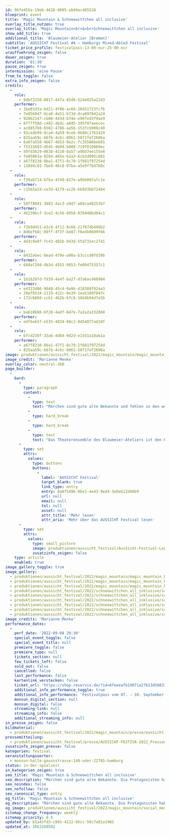 ```yaml
---
id: 96fe455e-19eb-4428-9095-ab94ac485518
blueprint: event
title: 'Magic Mountain & Schneewittchen all inclusive'
overlay_title_nutzen: true
overlay_title: 'Magic Mountain<br>&<br>Schneewittchen all inclusive'
show_add_title: true
additional_title: 'Blaumeier-Atelier [Bremen]'
subtitle: 'AUSSICHT Festival #4 – Hamburgs Mixed-Abled Festival'
ticket_price_profile: festivalpass-13-00-eur-25-00-eur
urauffuehrung_zeigen: false
dauer_zeigen: true
duration: '01:30'
pause_zeigen: true
intermission: 'eine Pause'
from_to_toggle: false
extra_info_zeigen: false
credits:
  -
    role:
      - 0dbf2250-8817-447a-85d6-524e025a22d3
    performer:
      - 1be01d3a-bd21-4f86-ac66-26d21723fcfb
      - 7e8569d7-9ca0-4e51-b73d-dca097042a24
      - 928b2147-cb00-443d-b74e-e96fed3f9ae9
      - 6ff7f50d-c482-4bdc-a845-395f07aeecec
      - ac0857b0-6502-4786-aa56-153fcb908c40
      - 91cedb99-9ca4-4a59-9ceb-9b88c2761429
      - 825aa59c-b6fb-4c6c-8861-5871fef2606a
      - 6a07a558-4b67-4b53-8e2c-fc35586beb01
      - f5315693-d5d5-460d-b008-719f810869ec
      - d9fd3629-0638-4110-8a57-a9bd7ee155e8
      - fe05063a-9284-465e-b2a3-6cb2d095c881
      - a67f8238-8ba1-47f1-8c70-1f681f97254d
      - 110d4c81-7be9-46c8-97ba-a5e9f7bd7b8c
  -
    role:
      - f39ab714-67ba-4f49-827e-a9bb08fafc1e
    performer:
      - c1565a1d-ce3d-4179-ac2b-6b9d3bb72484
  -
    role:
      - 58ff8041-3882-4ac3-a9d7-a66ca48253b7
    performer:
      - 4b2396cf-3ce2-4c56-9958-076440bd94c1
  -
    role:
      - f2b9d451-e3c8-4f12-8c6b-21f07db498b2
      - 8d6ef68c-09ff-4f3f-be87-f6edb0609f66
    performer:
      - 4d3c9e0f-fc43-482b-943d-55d732ec2741
  -
    role:
      - 8432abec-8ead-479e-a00a-b3cccd8fd39b
    performer:
      - 604af268-4b3d-4555-9853-fe09475357c1
  -
    role:
      - 1b1628fd-fd39-4a4f-ba27-d7a6ac466984
    performer:
      - e4322d86-9040-45c4-9a9b-d18388f92aa3
      - 20ef8534-2119-422c-8e39-1ea510df847c
      - 172cb868-ccb1-462b-b7cb-16b4b94d7e5b
  -
    role:
      - be618b86-6f20-4adf-847e-7a2a2a332868
    performer:
      - edf6eb5f-e535-4834-90c2-9454077ad10f
  -
    role:
      - bfcd238f-33a6-4d84-9d2d-e15d1a18ab1a
    performer:
      - a67f8238-8ba1-47f1-8c70-1f681f97254d
      - 825aa59c-b6fb-4c6c-8861-5871fef2606a
image: produktionen/aussicht_festival/2022/magic_mountain/magic_mountain_blaumeier_atelier_03_c_marianne_menke.jpg
image_credit: 'Marianne Menke'
overlay_color: neutral-300
page_builder:
  -
    bard:
      -
        type: paragraph
        content:
          -
            type: text
            text: "Märchen sind gute alte Bekannte und fehlen in den wenigsten Kinderstuben. Die Protagonisten haben gewöhnlich wenig zu lachen und ebenso wenig mit der realen Wirklichkeit zu tun, dafür aber jede Menge Heldentaten zu vollbringen und lassen zuletzt das Gute triumphieren.\_\_"
          -
            type: hard_break
          -
            type: hard_break
          -
            type: text
            text: "Das Theaterensemble des Blaumeier-Ateliers ist den König:innen, Prinzess:innen und blutrünstigen Gestalten auf furchtlose Weise zu Leibe gerückt und stellt die Märchenwelt mit der Premiere ihrer Bühneninterpretation Schneewittchen all inclusive und der selbst verfassten Heldenreise, Magic Mountain, auf den Kopf. Mit eigener Perspektive auf Märchen und Mythen und nach ihren Vorstellungen haben die Schauspieler:innen Bühnenfiguren und Handlungen entwickelt, die\_Heldentaten und Schläue, Unheil, Gnade, Liebe und Triumph in neue Gewänder hüllen und jeder Vorwegnahme trotzen. Über Blaumeiers Märchen- und Mythenabend liegt ein irrlichternder Schimmer unerwarteter Wendungen."
      -
        type: set
        attrs:
          values:
            type: buttons
            buttons:
              -
                label: 'AUSSICHT Festival'
                target_blank: true
                link_type: entry
                entry: 8a8f549b-0be1-4e43-9ed4-3e6eb12d98b9
                url: null
                email: null
                tel: null
                asset: null
                attr_title: 'Mehr lesen'
                attr_aria: 'Mehr über das AUSSICHT Festival lesen'
      -
        type: set
        attrs:
          values:
            type: small_picture
            image: produktionen/aussicht_festival/AusSicht-Festival-Logo-Rechteck.jpg
            zusatzinfo_zeigen: false
    type: article
    enabled: true
image_gallery_toggle: true
image_gallery:
  - produktionen/aussicht_festival/2022/magic_mountain/magic_mountain_blaumeier_atelier_01_c_marianne_menke.jpg
  - produktionen/aussicht_festival/2022/magic_mountain/magic_mountain_blaumeier_atelier_02_c_marianne_menke.jpg
  - produktionen/aussicht_festival/2022/magic_mountain/magic_mountain_blaumeier_atelier_03_c_marianne_menke.jpg
  - produktionen/aussicht_festival/2022/schneewittchen_all_inklusive/schneewittchen_all_inclusive_blaumeier_atelier_01_c_marianne_menke.jpg
  - produktionen/aussicht_festival/2022/schneewittchen_all_inklusive/schneewittchen_all_inclusive_blaumeier_atelier_02_c_marianne_menke.jpg
  - produktionen/aussicht_festival/2022/schneewittchen_all_inklusive/schneewittchen_all_inclusive_blaumeier_atelier_03_c_marianne_menke.jpg
  - produktionen/aussicht_festival/2022/schneewittchen_all_inklusive/schneewittchen_all_inclusive_blaumeier_atelier_04_c_marianne_menke.jpg
  - produktionen/aussicht_festival/2022/schneewittchen_all_inklusive/schneewittchen_all_inclusive_blaumeier_atelier_05_c_marianne_menke.jpg
  - produktionen/aussicht_festival/2022/schneewittchen_all_inklusive/schneewittchen_all_inclusive_blaumeier_atelier_06_c_marianne_menke.jpg
image_credits: 'Marianne Menke'
performance_dates:
  -
    perf_date: '2022-09-08 20:30'
    special_event_toggle: false
    special_event_title: null
    premiere_toggle: false
    premiere_type: null
    tickets_section: null
    few_tickets_left: false
    sold_out: false
    cancelled: false
    last_performance: false
    kartenlink_verstecken: false
    ticket_url: 'https://shop.reservix.de/?id=8feeeafb19071a27b13d5083379d95183e9ab490f2f135faf80b2fecfc1ba00f2aba7ad8945f4a4292549eb86feddc1b&vID=7337&eventGrpID=413348&eventID=1986596'
    additional_info_performance_toggle: true
    additional_info_performance: 'Festivalpass vom 07. - 10. September 2022'
    monsun_digital_section: null
    monsun_digital: false
    streaming-link: null
    streaming_info: false
    additional_streaming_info: null
in_presse_zeigen: false
bildmaterial:
  - produktionen/aussicht_festival/2022/magic_mountain/presse/aussicht_festival_magic_mountain_blaumeier_atelier_c_marianne_menke_monsun.zip
pressemitteilung:
  - produktionen/aussicht_festival/presse/AUSSICHT-FESTIVA-2022_Pressemitteilung_monsun.theater.pdf
zusatsinfo_zeigen_presse: false
kategorien: festival
veranstaltungsoerter:
  - monsun-halle-gaussstrasse-149-oder-22765-hamburg
status: in-der-spielzeit
in_kategorien_zeigen: true
seo_title: 'Magic Mountain & Schneewittchen all inclusive'
seo_description: "Märchen sind gute alte Bekannte. Die Protagonisten haben gewöhnlich wenig zu lachen, dafür aber jede Menge Heldentaten zu vollbringen.\_\_"
seo_noindex: false
seo_nofollow: false
seo_canonical_type: entry
og_title: 'Magic Mountain & Schneewittchen all inclusive'
og_description: "Märchen sind gute alte Bekannte. Die Protagonisten haben gewöhnlich wenig zu lachen, dafür aber jede Menge Heldentaten zu vollbringen.\_\_"
og_image: produktionen/aussicht_festival/2022/magic_mountain/social_media_image_schneewittchen.jpg
sitemap_change_frequency: weekly
sitemap_priority: 0.5
updated_by: b1a43fd3-c865-4122-b6cc-50cfa81a1985
updated_at: 1663260502
---
```

